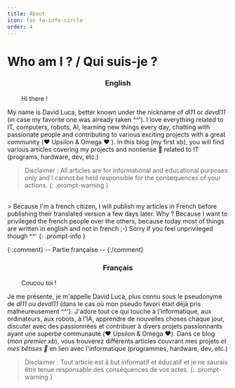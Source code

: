 ```yaml
---
title: About
icon: fas fa-info-circle
order: 4
---
```


# Who am I ? / Qui suis-je ?

<div style="text-align:center">
    <h3>English </h3>
</div>

&emsp;&emsp; Hi there !

My name is David Luca, better known under the nickname of _dl11_ or _devdl11_ (in case my favorite one was already taken ^^'). I love everything related to IT, computers, robots, AI, learning new things every day, chatting with passionate people and contributing to various exciting projects with a great community (❤️ Upsilon & Omega ❤️ ). In this blog (my first xb), you will find various articles covering my projects and nonsense 🚎 related to IT (programs, hardware, dev, etc.)
> Disclaimer : All articles are for informational and educational purposes only and I cannot be held responsible for the consequences of your actions.
{: .prompt-warning }

<br>
> Because I'm a french citizen, I will publish my articles in French before publishing their translated version a few days later. Why ? Because I want to privileged the french people over the others, because today most of things are written in english and not in french ;-) Sorry if you feel unprivileged though ^^'
{: .prompt-info }

{::comment} -- Partie française -- {:/comment}

<div style="text-align:center">
    <h3>Français </h3>
</div>

&emsp;&emsp; Coucou toi !

Je me présente, je m'appelle David Luca, plus connu sous le pseudonyme de _dl11_ ou _devdl11_ (dans le cas où mon pseudo favori était déjà pris malheureusement ^^'). J'adore tout ce qui touche à l'informatique, aux ordinateurs, aux robots, à l'IA, apprendre de nouvelles choses chaque jour, discuter avec des passionnées et contribuer à divers projets passionnants ayant une superbe communauté (❤️ Upsilon & Omega ❤️). Dans ce blog (_mon premier xb_), vous trouverez différents articles couvrant mes projets _et mes bêtises 🚎_ en lien avec l'informatique (programmes, hardware, dev, etc.)
> Disclaimer : Tout article est à but informatif et éducatif et je ne saurais être tenue responsable des conséquences de vos actes.
{: .prompt-warning }